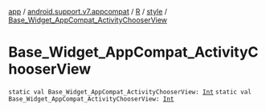 [app](../../../index.md) / [android.support.v7.appcompat](../../index.md) / [R](../index.md) / [style](index.md) / [Base_Widget_AppCompat_ActivityChooserView](./-base_-widget_-app-compat_-activity-chooser-view.md)

# Base_Widget_AppCompat_ActivityChooserView

`static val Base_Widget_AppCompat_ActivityChooserView: `[`Int`](https://kotlinlang.org/api/latest/jvm/stdlib/kotlin/-int/index.html)
`static val Base_Widget_AppCompat_ActivityChooserView: `[`Int`](https://kotlinlang.org/api/latest/jvm/stdlib/kotlin/-int/index.html)